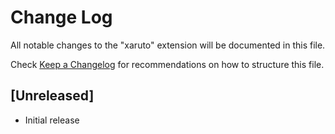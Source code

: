 # Change Log

All notable changes to the "xaruto" extension will be documented in this file.

Check [Keep a Changelog](http://keepachangelog.com/) for recommendations on how to structure this file.

## [Unreleased]

- Initial release
